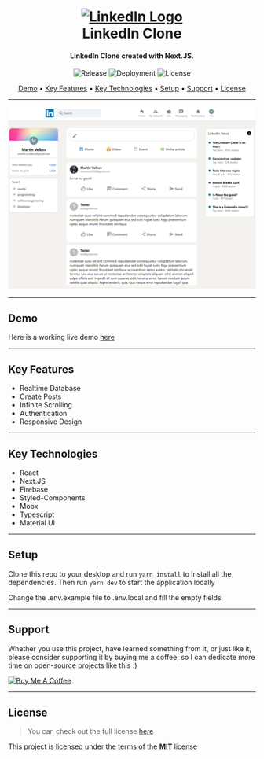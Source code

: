 <h1 align="center">
  <a href="https://linkedin-clone-martstech.vercel.app">
    <img width="200px" src="https://upload.wikimedia.org/wikipedia/commons/thumb/c/ca/LinkedIn_logo_initials.png/600px-LinkedIn_logo_initials.png" alt="LinkedIn Logo" />
  </a>
  <br />
  LinkedIn Clone
  <br />
</h1>

<h4 align="center">
   LinkedIn Clone created with Next.JS</a>.
</h4>

<p align="center">
   <img src="https://img.shields.io/github/v/release/MartsTech/linkedin-clone" alt="Release" />
   <img src="https://vercelbadge.vercel.app/api/MartsTech/linkedin-clone" alt="Deployment" />
   <img src="https://img.shields.io/github/license/MartsTech/linkedin-clone" alt="License" />
</p>

<p align="center">
  <a href="#demo">Demo</a> •
  <a href="#key-features">Key Features</a> •
  <a href="#key-technologies">Key Technologies</a> •
  <a href="#setup">Setup</a> •
  <a href="#support">Support</a> •
  <a href="#license">License</a>
</p>

---

![Homepage Screenshot](public/screenshots/home.png?raw=true "Homepage Screenshot")

---

## Demo

Here is a working live demo [here](https://linkedin-clone-martstech.vercel.app)

---

## Key Features

- Realtime Database
- Create Posts
- Infinite Scrolling
- Authentication
- Responsive Design

---

## Key Technologies

- React
- Next.JS
- Firebase
- Styled-Components
- Mobx
- Typescript
- Material UI

---

## Setup

Clone this repo to your desktop and run `yarn install` to install all the dependencies.
Then run `yarn dev` to start the application locally

Change the .env.example file to .env.local and fill the empty fields

---

## Support

Whether you use this project, have learned something from it, or just like it, please consider supporting it by buying me a coffee, so I can dedicate more time on open-source projects like this :)

<a href="https://www.buymeacoffee.com/martstech" target="_blank">
  <img src="https://cdn.buymeacoffee.com/buttons/v2/default-yellow.png" alt="Buy Me A Coffee" height="60px" width="217px" />
</a>

---

## License

> You can check out the full license [here](https://github.com/MartsTech/linkedin-clone/blob/main/LICENSE)

This project is licensed under the terms of the **MIT** license
